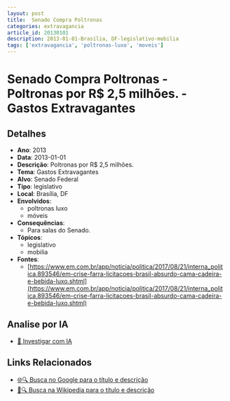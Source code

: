 ```yaml
---
layout: post
title:  Senado Compra Poltronas
categories: extravagancia
article_id: 20130101
description: 2013-01-01-Brasília, DF-legislativo-mobilia
tags: ['extravagancia', 'poltronas-luxo', 'moveis']
---
```


# Senado Compra Poltronas - Poltronas por R$ 2,5 milhões. - Gastos Extravagantes

## Detalhes
- **Ano**: 2013
- **Data**: 2013-01-01
- **Descrição**: Poltronas por R$ 2,5 milhões.
- **Tema**: Gastos Extravagantes
- **Alvo**: Senado Federal
- **Tipo**: legislativo
- **Local**: Brasília, DF
- **Envolvidos**:
  - poltronas luxo
  - móveis
- **Consequências**:
  - Para salas do Senado.
- **Tópicos**:
  - legislativo
  - mobilia
- **Fontes**:
  - [https://www.em.com.br/app/noticia/politica/2017/08/21/interna_politica,893546/em-crise-farra-licitacoes-brasil-absurdo-cama-cadeira-e-bebida-luxo.shtml](https://www.em.com.br/app/noticia/politica/2017/08/21/interna_politica,893546/em-crise-farra-licitacoes-brasil-absurdo-cama-cadeira-e-bebida-luxo.shtml)

## Analise por IA
- [🤖 Investigar com IA](https://www.perplexity.ai/search?q=%22gastos%20estravagantes%20departamento%20p%C3%BAblico%20Brasil%22%20Senado%20Compra%20Poltronas%20Poltronas%20por%20R%24%202%2C5%20milh%C3%B5es.%20Bras%C3%ADlia%2C%20DF%202013-01-01)

## Links Relacionados
- [🌐🔍 Busca no Google para o título e descrição](https://www.google.com/search?q=%22gastos%20estravagantes%20departamento%20p%C3%BAblico%20Brasil%22%20Senado%20Compra%20Poltronas%20Poltronas%20por%20R%24%202%2C5%20milh%C3%B5es.%20Bras%C3%ADlia%2C%20DF%202013-01-01)
- [📖🔍 Busca na Wikipedia para o título e descrição](https://pt.wikipedia.org/w/index.php?search=%22gastos%20estravagantes%20departamento%20p%C3%BAblico%20Brasil%22%20Senado%20Compra%20Poltronas%20Poltronas%20por%20R%24%202%2C5%20milh%C3%B5es.%20Bras%C3%ADlia%2C%20DF%202013-01-01)

